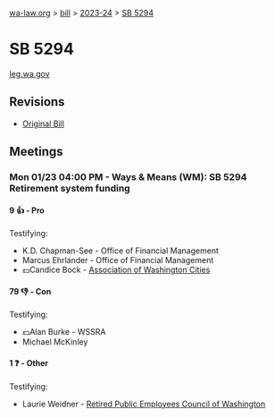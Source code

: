 [wa-law.org](/) > [bill](/bill/) > [2023-24](/bill/2023-24/) > [SB 5294](/bill/2023-24/sb/5294/)

# SB 5294
[leg.wa.gov](https://app.leg.wa.gov/billsummary?BillNumber=5294&Year=2023&Initiative=false)

## Revisions
* [Original Bill](1/)

## Meetings
### Mon 01/23 04:00 PM - Ways & Means (WM): SB 5294 Retirement system funding
#### 9 👍 - Pro
Testifying:
* K.D. Chapman-See - Office of Financial Management
* Marcus Ehrlander - Office of Financial Management
* 💵Candice Bock - [Association of Washington Cities](/org/association_of_washington_cities/)

#### 79 👎 - Con
Testifying:
* 💵Alan Burke - WSSRA
* Michael McKinley

#### 1 ❓ - Other
Testifying:
* Laurie Weidner - [Retired Public Employees Council of Washington](/org/retired_public_employees_council_of_washington/)
